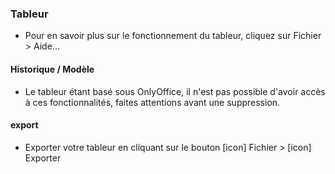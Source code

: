 ### Tableur

- Pour en savoir plus sur le fonctionnement du tableur, cliquez sur Fichier > Aide...

#### Historique / Modèle

- Le tableur étant basé sous OnlyOffice, il n'est pas possible d'avoir accès à ces fonctionnalités, faites attentions avant une suppression.

#### export

- Exporter votre tableur en cliquant sur le bouton [icon] Fichier > [icon] Exporter

